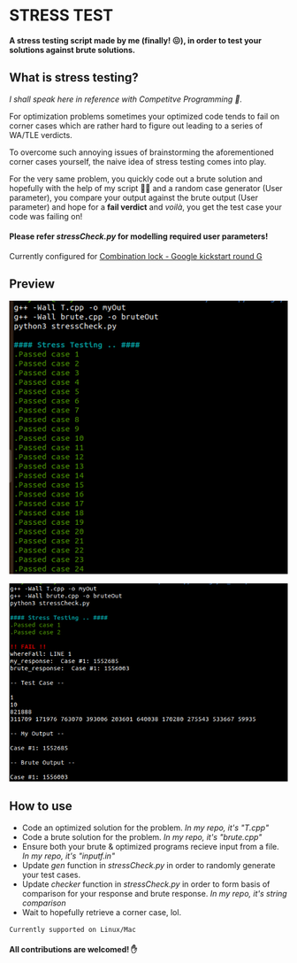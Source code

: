 # STRESS TEST
#### A stress testing script made by me (finally! :confounded:), in order to test your solutions against brute solutions.

## What is stress testing?
*I shall speak here in reference with Competitve Programming :bow:.*

For optimization problems sometimes your optimized code tends to fail on corner cases which are rather hard to figure out leading to a series of WA/TLE verdicts.

To overcome such annoying issues of brainstorming the aforementioned corner cases yourself, the naive idea of stress testing comes into play.

For the very same problem, you quickly code out a brute solution and hopefully with the help of my script :ok_man: and a random case generator (User parameter), you compare your output against the brute output (User parameter) and hope for a **fail verdict** and *voilà*, you get the test case your code was failing on!


#### Please refer *stressCheck.py* for modelling required user parameters!

Currently configured for [Combination lock - Google kickstart round G](https://codingcompetitions.withgoogle.com/kickstart/round/00000000001a0069/0000000000414a24) 

## Preview

![OK verdicts](img/1.png)

![Fail verdicts](img/2.png)

## How to use
* Code an optimized solution for the problem. *In my repo, it's "T.cpp"*
* Code a brute solution for the problem. *In my repo, it's "brute.cpp"*
* Ensure both your brute & optimized programs recieve input from a file. *In my repo, it's "inputf.in"*
* Update *gen* function in *stressCheck.py* in order to randomly generate your test cases.
* Update *checker* function in *stressCheck.py* in order to form basis of comparison for your response and brute response. *In my repo, it's string comparison*
* Wait to hopefully retrieve a corner case, lol.

```
Currently supported on Linux/Mac
```

#### All contributions are welcomed! :hand:

